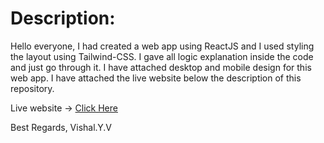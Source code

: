 # Description:

Hello everyone, I had created a web app using ReactJS and I used styling the layout using Tailwind-CSS. I gave all logic explanation inside the code and just go through it. I have attached desktop and mobile design for this web app. I have attached the live website below the description of this repository.

Live website -> <a href="https://blog-preview-card-yv.netlify.app/">Click Here</a>

Best Regards,
Vishal.Y.V
